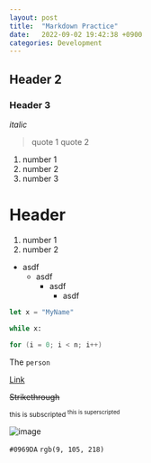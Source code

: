 ```yaml
---
layout: post
title:  "Markdown Practice"
date:   2022-09-02 19:42:38 +0900
categories: Development
---
```


## Header 2
### Header 3

*italic*

> quote 1
> quote 2

1. number 1
1. number 2
1. number 3

# Header

1. number 1
2. number 2

- asdf
    - asdf
        - asdf
            - asdf
```js
let x = "MyName"
```

```py
while x:
```

```c++
for (i = 0; i < n; i++)
```

The `person` 

[Link](https://pages.github.com)

~~Strikethrough~~

<sub>this is subscripted
<sup>this is superscripted

![image](https://encrypted-tbn0.gstatic.com/images?q=tbn:ANd9GcT1J-14pUXHNmS6MQ49hiI0M3YtZIixXZVAPw5g7BAQ&s)

`#0969DA`
`rgb(9, 105, 218)`
